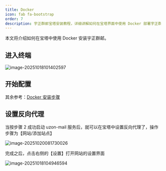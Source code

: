 ```yaml
---
title: Docker
icon: fab fa-bootstrap
order: 7
description: 宇正群邮宝塔安装教程，详细讲解如何在宝塔界面中使用 Docker 部署宇正群邮邮件群发软件。支持开源邮件群发、邮件营销软件，适用于企业和个人，助力高效邮件群发，体验最好用的邮件群发解决方案。
---
```


本文将介绍如何在宝塔中使用 Docker 安装宇正群邮。

## 进入终端

![image-20251018101402597](https://oss.uzoncloud.com:2234/public/files/images/image-20251018101402597.png)

## 开始配置

其余参考：[Docker 安装步骤](/guide/installation/docker.html#安装步骤)

## 设置反向代理

当按步骤 2 成功启动 uzon-mail 服务后，就可以在宝塔中设置反向代理了，操作步骤为【网站/添加站点】

![image-20251020081730026](https://oss.uzoncloud.com:2234/public/files/images/image-20251020081730026.png)

完成之后，点击右侧的【设置】打开网站的设置界面

![image-20251018104946594](C:\Users\galens\AppData\Roaming\Typora\typora-user-images\image-20251018104946594.png)